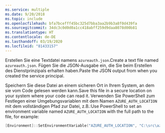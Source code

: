 ```yaml
---
ms.service: multiple
ms.date: 9/20/2018
ms.topic: include
ms.openlocfilehash: bfa7bcefff45bc325d7bba3aa2b9b3a8f0d439fa
ms.sourcegitcommit: 34dc3c0d0d0a1cc418abff259d9daa8078d00b81
ms.translationtype: HT
ms.contentlocale: de-DE
ms.lasthandoff: 03/19/2020
ms.locfileid: "81433157"
---
```

<span data-ttu-id="669df-101">Erstellen Sie eine Textdatei namens `azureauth.json`.</span><span class="sxs-lookup"><span data-stu-id="669df-101">Create a text file named `azureauth.json`.</span></span> <span data-ttu-id="669df-102">Fügen Sie die JSON-Ausgabe ein, die Sie beim Erstellen des Dienstprinzipals erhalten haben.</span><span class="sxs-lookup"><span data-stu-id="669df-102">Paste the JSON output from when you created the service principal.</span></span>

<span data-ttu-id="669df-103">Speichern Sie diese Datei an einem sicheren Ort in Ihrem System, an dem sie vom Code gelesen werden kann.</span><span class="sxs-lookup"><span data-stu-id="669df-103">Save this file in a secure location on your system where your code can read it.</span></span> <span data-ttu-id="669df-104">Verwenden Sie PowerShell zum Festlegen einer Umgebungsvariablen mit dem Namen `AZURE_AUTH_LOCATION` mit dem vollständigen Pfad zur Datei, z.B.:</span><span class="sxs-lookup"><span data-stu-id="669df-104">Use PowerShell to set an environment variable named `AZURE_AUTH_LOCATION` with the full path to the file, for example:</span></span>

```powershell
[Environment]::SetEnvironmentVariable("AZURE_AUTH_LOCATION", "C:\src\azureauth.json", "User")
```
